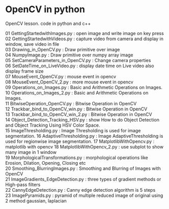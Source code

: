 # OpenCV in python
OpenCV lesson. code in python and c++  
  
01 GettingStartedwithImages.py : open image and write image on key press  
02 GettingStartedwithVideos.py : capture video from camera and display in window, save video in file  
03 Drawing_in_OpenCV.py        :  Draw primitive over image  
04 NumpyImage.py               :  Draw primitive over numpy array image  
05 SetCameraParameters_in_OpenCV.py : Change camera properties  
06 SetDateTime_on_LiveVideo.py :  display date time on Live video also display frame size  
07 MouseEvent_OpenCV.py        : mouse event in opencv  
08 MouseEvent_OpenCV_2.py      : more mouse event in opencv  
09 Operations_on_Images.py     : Basic and Arithmetic Operations on Images.  
10 Operations_on_Images_2.py   : Basic and Arithmetic Operations on Images.  
11 BitwiseOperation_OpenCV.py  : Bitwise Operation in OpenCV   
12 Trackbar_bind_to_OpenCV_win.py   : Bitwise Operation in OpenCV  
13 Trackbar_bind_to_OpenCV_win_2.py : Bitwise Operation in OpenCV  
14 Object_Detection_Tracking_HSV.py : show How to do Object Detection and Object Tracking Using HSV Color Space.  
15 ImageThresholding.py        : Image Thresholding is used for image segmentation.
16 AdaptiveThresholding.py     : Image AdaptiveThresholding is used for regionwise image segmentation.
17 MatplotlibWithOpencv.py     : matplotlib with opencv
18 MatplotlibWithOpencv_2.py   : use subplot to show many image in 1 window  
19 MorphologicalTransformations.py : morphological operations like Erosion, Dilation, Opening, Closing etc  
20 Smoothing_BlurringImages.py : Smoothing and Blurring of Images with OpenCV  
21 ImageGradients_EdgeDetection.py : three types of gradient methods or High-pass filters  
22 CannyEdgeDetection.py       : Canny edge detection algorithm is 5 steps  
23 ImagePyramids.py     : pyramid of multiple reduced image of original using 2 method gaussian, laplacian